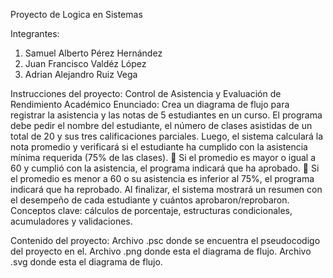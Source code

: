 Proyecto de Logica en Sistemas

Integrantes:
1. Samuel Alberto Pérez Hernández
2. Juan Francisco Valdéz López
3. Adrian Alejandro Ruiz Vega

Instrucciones del proyecto: 
Control de Asistencia y Evaluación de Rendimiento Académico
Enunciado: Crea un diagrama de flujo para registrar la asistencia y las notas de 5 estudiantes
en un curso. El programa debe pedir el nombre del estudiante, el número de clases asistidas
de un total de 20 y sus tres calificaciones parciales. Luego, el sistema calculará la nota
promedio y verificará si el estudiante ha cumplido con la asistencia mínima requerida (75% de
las clases).
 Si el promedio es mayor o igual a 60 y cumplió con la asistencia, el programa indicará
que ha aprobado.
 Si el promedio es menor a 60 o su asistencia es inferior al 75%, el programa indicará
que ha reprobado. Al finalizar, el sistema mostrará un resumen con el desempeño de
cada estudiante y cuántos aprobaron/reprobaron. Conceptos clave: cálculos de
porcentaje, estructuras condicionales, acumuladores y validaciones.

Contenido del proyecto:
Archivo .psc donde se encuentra el pseudocodigo del proyecto en el.
Archivo .png donde esta el diagrama de flujo.
Archivo .svg donde esta el diagrama de flujo.
